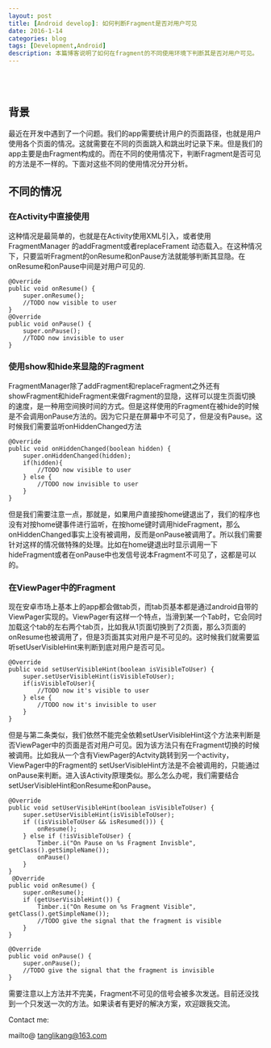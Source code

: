```yaml
---
layout: post
title: [Android develop]: 如何判断Fragment是否对用户可见
date: 2016-1-14
categories: blog
tags: [Development,Android]
description: 本篇博客说明了如何在fragment的不同使用环境下判断其是否对用户可见。
---
```

<br/>
<br/>
   
## 背景
最近在开发中遇到了一个问题。我们的app需要统计用户的页面路径，也就是用户使用各个页面的情况。这就需要在不同的页面跳入和跳出时记录下来。但是我们的app主要是由Fragment构成的。而在不同的使用情况下，判断Fragment是否可见的方法是不一样的。下面对这些不同的使用情况分开分析。

## 不同的情况

### 在Activity中直接使用
这种情况是最简单的，也就是在Activity使用XML引入，或者使用FragmentManager 的addFragment或者replaceFrament 动态载入。在这种情况下，只要监听Fragment的onResume和onPause方法就能够判断其显隐。在onResume和onPause中间是对用户可见的.

    @Override
    public void onResume() {
        super.onResume();
        //TODO now visible to user
    }
    @Override
    public void onPause() {
        super.onPause();
        //TODO now invisible to user
    }

### 使用show和hide来显隐的Fragment
FragmentManager除了addFragment和replaceFragment之外还有showFragment和hideFragment来做Fragment的显隐，这样可以提生页面切换的速度，是一种用空间换时间的方式。但是这样使用的Fragment在被hide的时候是不会调用onPause方法的。因为它只是在屏幕中不可见了，但是没有Pause。这时候我们需要监听onHiddenChanged方法

    @Override
    public void onHiddenChanged(boolean hidden) {
        super.onHiddenChanged(hidden);
    	if(hidden){
    		//TODO now visible to user
    	} else {
    		//TODO now invisible to user
    	}
    }
    
但是我们需要注意一点，那就是，如果用户直接按home键退出了，我们的程序也没有对按home键事件进行监听，在按home键时调用hideFragment，那么onHiddenChanged事实上没有被调用，反而是onPause被调用了。所以我们需要针对这样的情况做特殊的处理。比如在home键退出时显示调用一下hideFragment或者在onPause中也发信号说本Fragment不可见了，这都是可以的。

### 在ViewPager中的Fragment
现在安卓市场上基本上的app都会做tab页，而tab页基本都是通过android自带的ViewPager实现的。ViewPager有这样一个特点，当滑到某一个Tab时，它会同时加载这个tab的左右两个tab页，比如我从1页面切换到了2页面，那么3页面的onResume也被调用了，但是3页面其实对用户是不可见的。这时候我们就需要监听setUserVisibleHint来判断到底对用户是否可见。

	@Override
    public void setUserVisibleHint(boolean isVisibleToUser) {
        super.setUserVisibleHint(isVisibleToUser);
		if(isVisibleToUser){
			//TODO now it's visible to user
		} else {
			//TODO now it's invisible to user
		}
    }


但是与第二条类似，我们依然不能完全依赖setUserVisibleHint这个方法来判断是否ViewPager中的页面是否对用户可见。因为该方法只有在Fragment切换的时候被调用。比如我从一个含有ViewPager的Actvity跳转到另一个activity，ViewPager中的Fragment的 setUserVisibleHint方法是不会被调用的，只能通过onPause来判断。进入该Activity原理类似。那么怎么办呢，我们需要结合setUserVisibleHint和onResume和onPause。


	@Override
    public void setUserVisibleHint(boolean isVisibleToUser) {
        super.setUserVisibleHint(isVisibleToUser);
        if ((isVisibleToUser && isResumed())) {
            onResume();
        } else if (!isVisibleToUser) {
            Timber.i("On Pause on %s Fragment Invisble", getClass().getSimpleName());
            onPause()
        }
    }
     @Override
    public void onResume() {
        super.onResume();
        if (getUserVisibleHint()) {
            Timber.i("On Resume on %s Fragment Visible", getClass().getSimpleName());
			//TODO give the signal that the fragment is visible
        }
    }

    @Override
    public void onPause() {
        super.onPause();
		//TODO give the signal that the fragment is invisible
    }


需要注意以上方法并不完美，Fragment不可见的信号会被多次发送。目前还没找到一个只发送一次的方法。如果读者有更好的解决方案，欢迎跟我交流。


Contact me:

mailto@ tanglikang@163.com






 